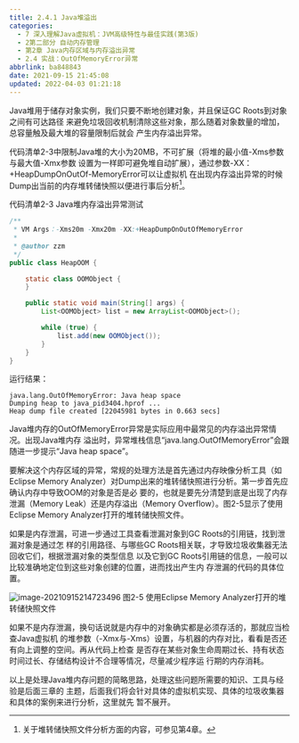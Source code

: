 ```yaml
---
title: 2.4.1 Java堆溢出
categories: 
  - 7 深入理解Java虛拟机：JVM高级特性与最佳实践(第3版)
  - 2第二部分 自动内存管理
  - 第2章 Java内存区域与内存溢出异常
  - 2.4 实战：OutOfMemoryError异常
abbrlink: ba848843
date: 2021-09-15 21:45:08
updated: 2022-04-03 01:21:18
---
```

Java堆用于储存对象实例，我们只要不断地创建对象，并且保证GC Roots到对象之间有可达路径 来避免垃圾回收机制清除这些对象，那么随着对象数量的增加，总容量触及最大堆的容量限制后就会 产生内存溢出异常。

代码清单2-3中限制Java堆的大小为20MB，不可扩展（将堆的最小值-Xms参数与最大值-Xmx参数 设置为一样即可避免堆自动扩展），通过参数-XX：+HeapDumpOnOutOf-MemoryError可以让虚拟机 在出现内存溢出异常的时候Dump出当前的内存堆转储快照以便进行事后分析[^1]。

代码清单2-3 Java堆内存溢出异常测试

```java
/**
 * VM Args：-Xms20m -Xmx20m -XX:+HeapDumpOnOutOfMemoryError
 *
 * @author zzm
 */
public class HeapOOM {

    static class OOMObject {
    }

    public static void main(String[] args) {
        List<OOMObject> list = new ArrayList<OOMObject>();

        while (true) {
            list.add(new OOMObject());
        }
    }
}
```
运行结果：
```
java.lang.OutOfMemoryError: Java heap space
Dumping heap to java_pid3404.hprof ...
Heap dump file created [22045981 bytes in 0.663 secs]
```

Java堆内存的OutOfMemoryError异常是实际应用中最常见的内存溢出异常情况。出现Java堆内存 溢出时，异常堆栈信息“java.lang.OutOfMemoryError”会跟随进一步提示“Java heap space”。

要解决这个内存区域的异常，常规的处理方法是首先通过内存映像分析工具（如Eclipse Memory Analyzer）对Dump出来的堆转储快照进行分析。第一步首先应确认内存中导致OOM的对象是否是必 要的，也就是要先分清楚到底是出现了内存泄漏（Memory Leak）还是内存溢出（Memory Overflow）。图2-5显示了使用Eclipse Memory Analyzer打开的堆转储快照文件。

如果是内存泄漏，可进一步通过工具查看泄漏对象到GC Roots的引用链，找到泄漏对象是通过怎 样的引用路径、与哪些GC Roots相关联，才导致垃圾收集器无法回收它们，根据泄漏对象的类型信息 以及它到GC Roots引用链的信息，一般可以比较准确地定位到这些对象创建的位置，进而找出产生内 存泄漏的代码的具体位置。

![image-20210915214723496](https://gitee.com/XiaoLan223/images/raw/master/Blog/Sum/20210915214723.png)
图2-5 使用Eclipse Memory Analyzer打开的堆转储快照文件

如果不是内存泄漏，换句话说就是内存中的对象确实都是必须存活的，那就应当检查Java虚拟机 的堆参数（-Xmx与-Xms）设置，与机器的内存对比，看看是否还有向上调整的空间。再从代码上检查 是否存在某些对象生命周期过长、持有状态时间过长、存储结构设计不合理等情况，尽量减少程序运 行期的内存消耗。

以上是处理Java堆内存问题的简略思路，处理这些问题所需要的知识、工具与经验是后面三章的 主题，后面我们将会针对具体的虚拟机实现、具体的垃圾收集器和具体的案例来进行分析，这里就先 暂不展开。


[^1]: 关于堆转储快照文件分析方面的内容，可参见第4章。

